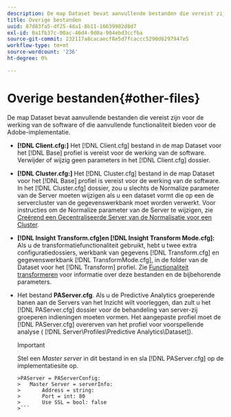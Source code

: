 ```yaml
---
description: De map Dataset bevat aanvullende bestanden die vereist zijn voor de werking van de software of die aanvullende functionaliteit bieden voor de Adobe-implementatie.
title: Overige bestanden
uuid: 87d83fa5-df25-4da1-8b11-16639902d8d7
exl-id: 0a1fb37c-00ac-46d4-9d0a-904ebd3ccfba
source-git-commit: 232117a8cacaecf8e5d7fcaccc5290d6297947e5
workflow-type: tm+mt
source-wordcount: '236'
ht-degree: 0%

---
```


# Overige bestanden{#other-files}

De map Dataset bevat aanvullende bestanden die vereist zijn voor de werking van de software of die aanvullende functionaliteit bieden voor de Adobe-implementatie.

* **[!DNL Client.cfg:]** Het  [!DNL Client.cfg] bestand in de map Dataset voor het  [!DNL Base] profiel is vereist voor de werking van de software. Verwijder of wijzig geen parameters in het [!DNL Client.cfg] dossier.

* **[!DNL Cluster.cfg:]** Het  [!DNL Cluster.cfg] bestand in de map Dataset voor het  [!DNL Base] profiel is vereist voor de werking van de software. In het [!DNL Cluster.cfg] dossier, zou u slechts de Normalize parameter van de Server moeten wijzigen als u een dataset vormt die op een de servercluster van de gegevenswerkbank moet worden verwerkt. Voor instructies om de Normalize parameter van de Server te wijzigen, zie [Creërend een Gecentraliseerde Server van de Normalisatie voor een Cluster](../../../home/c-dataset-const-proc/c-log-proc-config-file/c-ins-svr-file-svr-unit.md).

* **[!DNL Insight Transform.cfg]en  [!DNL Insight Transform Mode.cfg]:** Als u de transformatiefunctionaliteit gebruikt, hebt u twee extra configuratiedossiers, werkbank van gegevens  [!DNL Transform.cfg] en gegevenswerkbank  [!DNL TransformMode.cfg], in de folder van de Dataset voor het  [!DNL Transform] profiel. Zie [Functionaliteit transformeren](https://experienceleague.adobe.com/docs/data-workbench/using/server-admin-install/transform/t-config-tfm.html) voor informatie over deze bestanden en de bijbehorende parameters.

* Het bestand **PAServer.cfg**. Als u de Predictive Analytics groeperende banen aan de Servers van het Inzicht wilt voorleggen, dan zult u het [!DNL PAServer.cfg] dossier voor de behandeling van server-zij groeperen indieningen moeten vormen.
Het aangepaste profiel moet de [!DNL PAServer.cfg] overerven van het profiel voor voorspellende analyse ( [!DNL Server\Profiles\Predictive Analytics\Dataset]).

   >[!IMPORTANT]
   >
   >Stel een *Master server* in dit bestand in en sla [!DNL PAServer.cfg] op de implementatiesite op.
   >
   >
   ```
   >PAServer = PAServerConfig: 
   >   Master Server = serverInfo: 
   >       Address = string: 
   >       Port = int: 80
   >       Use SSL = bool: false
   >```
